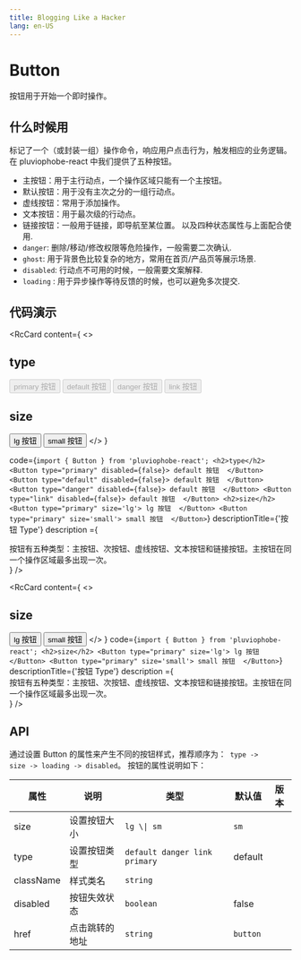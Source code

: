 ```yaml
---
title: Blogging Like a Hacker
lang: en-US
---
```


# Button
按钮用于开始一个即时操作。

## 什么时候用
标记了一个（或封装一组）操作命令，响应用户点击行为，触发相应的业务逻辑。
在 pluviophobe-react 中我们提供了五种按钮。
- 主按钮：用于主行动点，一个操作区域只能有一个主按钮。
- 默认按钮：用于没有主次之分的一组行动点。
- 虚线按钮：常用于添加操作。
- 文本按钮：用于最次级的行动点。
- 链接按钮：一般用于链接，即导航至某位置。
  以及四种状态属性与上面配合使用.
- `danger`: 删除/移动/修改权限等危险操作，一般需要二次确认.
- `ghost`: 用于背景色比较复杂的地方，常用在首页/产品页等展示场景.
- `disabled`: 行动点不可用的时候，一般需要文案解释.
- `loading` : 用于异步操作等待反馈的时候，也可以避免多次提交.

## 代码演示

<RcCard
  content={
    <>
      <h2>type</h2>
      <Button type="primary" disabled={false}>
         primary 按钮 
      </Button>
      <Button type="default" disabled={false}>
         default 按钮 
      </Button>
      <Button type="danger" disabled={false}>
         danger 按钮 
      </Button>
       <Button type="link" disabled={false}>
         link 按钮 
      </Button>
      <h2>size</h2>
      <Button type="primary" size='lg'>
         lg 按钮 
      </Button>
       <Button type="primary" size='small'>
         small 按钮 
      </Button>
    </>
  }
  
  code={`
      import { Button } from 'pluviophobe-react';
      <h2>type</h2>
      <Button type="primary" disabled={false}>
         default 按钮 
      </Button>
      <Button type="default" disabled={false}>
         default 按钮 
      </Button>
      <Button type="danger" disabled={false}>
         default 按钮 
      </Button>
      <Button type="link" disabled={false}>
         default 按钮 
      </Button>
      <h2>size</h2>
      <Button type="primary" size='lg'>
         lg 按钮 
      </Button>
       <Button type="primary" size='small'>
         small 按钮 
      </Button>
  `}
  descriptionTitle={'按钮 Type'}
  description ={
       <div>
         按钮有五种类型：主按钮、次按钮、虚线按钮、文本按钮和链接按钮。主按钮在同一个操作区域最多出现一次。
        </div>
  }
/>


<RcCard
  content={
    <>
      <h2>size</h2>
      <Button type="primary" size='lg'>
         lg 按钮 
      </Button>
       <Button type="primary" size='small'>
         small 按钮 
      </Button>
    </>
  }
  code={`
      import { Button } from 'pluviophobe-react';
      <h2>size</h2>
      <Button type="primary" size='lg'>
         lg 按钮 
      </Button>
       <Button type="primary" size='small'>
         small 按钮 
      </Button>
  `}
  descriptionTitle={'按钮 Type'}
  description ={
       <div>
         按钮有五种类型：主按钮、次按钮、虚线按钮、文本按钮和链接按钮。主按钮在同一个操作区域最多出现一次。
        </div>
  }
/>

## API
通过设置 Button 的属性来产生不同的按钮样式，推荐顺序为：<Code type='black' > type -> size -> loading -> disabled</Code>。
按钮的属性说明如下：

<table>
   <thead>
     <th>属性</th>
     <th>说明</th>
     <th>类型</th>
     <th>默认值</th>
     <th>版本</th>
   </thead>
   <tbody>
      <tr>
         <td>size</td>
         <td>设置按钮大小</td>
         <td><Code type='link'>lg \| sm</Code></td>
         <td><Code type='black'>sm</Code></td>
         <td></td>
      </tr>
      <tr>
         <td>type</td>
         <td>设置按钮类型</td>
         <td><Code type='link'>default danger link primary </Code></td>
         <td>default</td>
         <td></td>
      </tr>
      <tr>
         <td>className</td>
         <td>样式类名</td>
         <td><Code type='link'>string</Code></td>
         <td></td>
         <td></td>
      </tr>
      <tr>
         <td>disabled</td>
         <td>按钮失效状态</td>
         <td><Code type='link'>boolean</Code></td>
         <td>false</td>
         <td></td>
      </tr>
      <tr>
         <td>href</td>
         <td>点击跳转的地址</td>
         <td><Code type='link'>string</Code> </td>
         <td><Code type='black'>button</Code></td>
         <td></td>
      </tr>
   </tbody>
</table>
